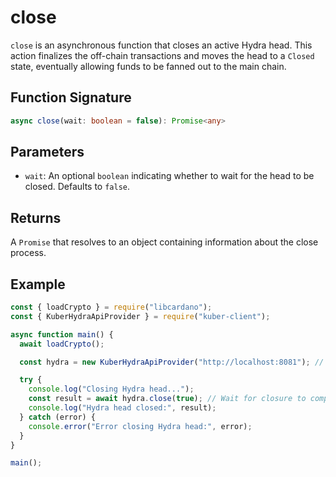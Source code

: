 # close

`close` is an asynchronous function that closes an active Hydra head. This action finalizes the off-chain transactions and moves the head to a `Closed` state, eventually allowing funds to be fanned out to the main chain.

## Function Signature

```typescript
async close(wait: boolean = false): Promise<any>
```

## Parameters

- `wait`: An optional `boolean` indicating whether to wait for the head to be closed. Defaults to `false`.

## Returns

A `Promise` that resolves to an object containing information about the close process.

## Example

```javascript
const { loadCrypto } = require("libcardano");
const { KuberHydraApiProvider } = require("kuber-client");

async function main() {
  await loadCrypto();

  const hydra = new KuberHydraApiProvider("http://localhost:8081"); // Replace with your Hydra API URL

  try {
    console.log("Closing Hydra head...");
    const result = await hydra.close(true); // Wait for closure to complete
    console.log("Hydra head closed:", result);
  } catch (error) {
    console.error("Error closing Hydra head:", error);
  }
}

main();
